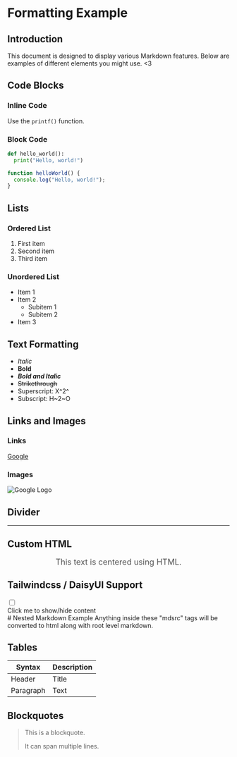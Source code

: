 # Formatting Example

## Introduction

This document is designed to display various Markdown features. Below are examples of different elements you might use. <3

## Code Blocks

### Inline Code

Use the `printf()` function.

### Block Code

```python
def hello_world():
  print("Hello, world!")
```

```javascript
function helloWorld() {
  console.log("Hello, world!");
}
```

## Lists

### Ordered List

1. First item
2. Second item
3. Third item

### Unordered List

- Item 1
- Item 2
  - Subitem 1
  - Subitem 2
- Item 3

## Text Formatting

- _Italic_
- **Bold**
- **_Bold and Italic_**
- ~~Strikethrough~~
- Superscript: X^2^
- Subscript: H~2~O

## Links and Images

### Links

[Google](https://www.google.com)

### Images

![Google Logo](https://www.google.com/favicon.ico)

## Divider

---

## Custom HTML

<div style="text-align: center; font-size: 18px; color: #555;">This text is centered using HTML.</div>

## Tailwindcss / DaisyUI Support

<div class="collapse bg-base-200">
  <input type="checkbox" />
  <div class="collapse-title text-xl font-medium">Click me to show/hide content</div>
  <div class="collapse-content">
    <mdsrc>
# Nested Markdown Example
Anything inside these "mdsrc" tags will be converted to html along with root level markdown.
    </mdsrc>
  </div>
</div>

## Tables

| Syntax    | Description |
| --------- | ----------- |
| Header    | Title       |
| Paragraph | Text        |

## Blockquotes

> This is a blockquote.
>
> It can span multiple lines.
